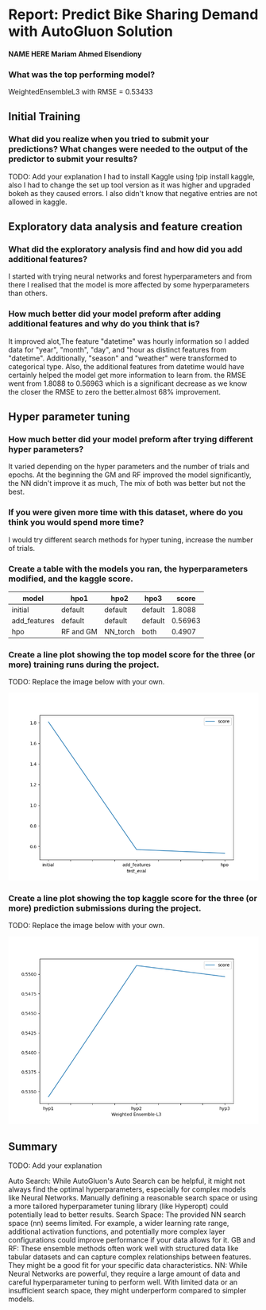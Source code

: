# Report: Predict Bike Sharing Demand with AutoGluon Solution
#### NAME HERE Mariam Ahmed Elsendiony
### What was the top performing model?
WeightedEnsembleL3 with RMSE = 0.53433
## Initial Training
### What did you realize when you tried to submit your predictions? What changes were needed to the output of the predictor to submit your results?
TODO: Add your explanation
I had to install Kaggle using !pip install kaggle, also I had to change the set up tool version as it was higher and upgraded bokeh as they caused errors. 
I also didn't know that negative entries are not allowed in kaggle.

## Exploratory data analysis and feature creation
### What did the exploratory analysis find and how did you add additional features?
I started with trying neural networks and forest hyperparameters and from there I realised that the model is more affected by some hyperparameters than others.

### How much better did your model preform after adding additional features and why do you think that is?
It improved alot,The feature "datetime" was hourly information so I added data for "year", "month", "day", and "hour as distinct features from "datetime". Additionally, "season" and "weather" were transformed to categorical type. 
Also, the additional features from datetime would have certainly helped the model get more information to learn from.
the RMSE went from 1.8088 to  0.56963 which is a significant decrease as we know the closer the RMSE to zero the better.almost 68% improvement.
## Hyper parameter tuning
### How much better did your model preform after trying different hyper parameters?
It varied depending on the hyper parameters and the number of trials and epochs.
At the beginning the GM and RF improved the model significantly, the NN didn't improve it as much, The mix of both was better but not the best.
### If you were given more time with this dataset, where do you think you would spend more time?

I would try different search methods for hyper tuning, increase the number of trials.
### Create a table with the models you ran, the hyperparameters modified, and the kaggle score.
|model|hpo1|hpo2|hpo3|score|
|--|--|--|--|--|
|initial|default|default|default|1.8088|
|add_features|default|default|default|0.56963|
|hpo|RF and GM|NN_torch|both|0.4907|

### Create a line plot showing the top model score for the three (or more) training runs during the project.

TODO: Replace the image below with your own.

![model_test_score.png](model_test_score.png)

### Create a line plot showing the top kaggle score for the three (or more) prediction submissions during the project.

TODO: Replace the image below with your own.

![model_test_Top_score.png](model_test_Top_score.png)

## Summary
TODO: Add your explanation



Auto Search: While AutoGluon's Auto Search can be helpful, it might not always find the optimal hyperparameters, especially for complex models like Neural Networks. Manually defining a reasonable search space or using a more tailored hyperparameter tuning library (like Hyperopt) could potentially lead to better results.
Search Space: The provided NN search space (nn) seems limited. For example, a wider learning rate range, additional activation functions, and potentially more complex layer configurations could improve performance if your data allows for it.
GB and RF: These ensemble methods often work well with structured data like tabular datasets and can capture complex relationships between features. They might be a good fit for your specific data characteristics.
NN: While Neural Networks are powerful, they require a large amount of data and careful hyperparameter tuning to perform well. With limited data or an insufficient search space, they might underperform compared to simpler models.
